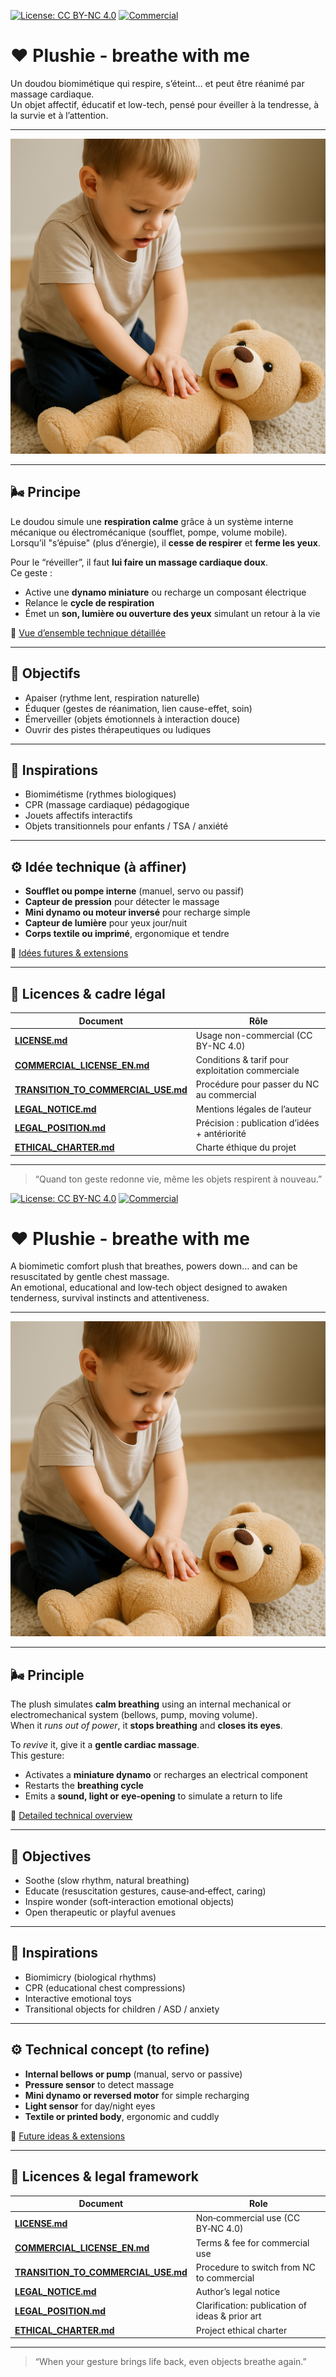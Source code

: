 [![License: CC BY-NC 4.0](https://img.shields.io/badge/License-BY--NC_4.0-lightgrey.svg)](governance/LICENSE.md)
[![Commercial](https://img.shields.io/badge/Commercial%20Use-€4000/yr-blue)](governance/COMMERCIAL_LICENSE_EN.md)

# ❤️ Plushie - breathe with me

Un doudou biomimétique qui respire, s’éteint… et peut être réanimé par massage cardiaque.  
Un objet affectif, éducatif et low-tech, pensé pour éveiller à la tendresse, à la survie et à l’attention.

---

![image](images/Plushie_save_me.png)

---

## 🌬️ Principe

Le doudou simule une **respiration calme** grâce à un système interne mécanique ou électromécanique (soufflet, pompe, volume mobile).  
Lorsqu’il "s’épuise" (plus d’énergie), il **cesse de respirer** et **ferme les yeux**.

Pour le “réveiller”, il faut **lui faire un massage cardiaque doux**.  
Ce geste :
- Active une **dynamo miniature** ou recharge un composant électrique
- Relance le **cycle de respiration**
- Émet un **son,  lumière ou ouverture des yeux** simulant un retour à la vie

🔧 [Vue d’ensemble technique détaillée](tech/DOUDOU_TECH_OVERVIEW.md)

---

## 🧸 Objectifs

- Apaiser (rythme lent, respiration naturelle)
- Éduquer (gestes de réanimation, lien cause-effet, soin)
- Émerveiller (objets émotionnels à interaction douce)
- Ouvrir des pistes thérapeutiques ou ludiques

---

## 🔬 Inspirations

- Biomimétisme (rythmes biologiques)
- CPR (massage cardiaque) pédagogique
- Jouets affectifs interactifs
- Objets transitionnels pour enfants / TSA / anxiété

---

## ⚙️ Idée technique (à affiner)

- **Soufflet ou pompe interne** (manuel, servo ou passif)
- **Capteur de pression** pour détecter le massage
- **Mini dynamo ou moteur inversé** pour recharge simple
- **Capteur de lumière** pour yeux jour/nuit
- **Corps textile ou imprimé**, ergonomique et tendre

🚀 [Idées futures & extensions](tech/Plushie_FUTURE_IDEAS.md)

---

## 📜 Licences & cadre légal  

| Document | Rôle |
|----------|------|
| **[LICENSE.md](governance/LICENSE.md)** | Usage non-commercial (CC BY-NC 4.0) |
| **[COMMERCIAL_LICENSE_EN.md](governance/COMMERCIAL_LICENSE_EN.md)** | Conditions & tarif pour exploitation commerciale |
| **[TRANSITION_TO_COMMERCIAL_USE.md](governance/TRANSITION_TO_COMMERCIAL_USE.md)** | Procédure pour passer du NC au commercial |
| **[LEGAL_NOTICE.md](governance/LEGAL_NOTICE.md)** | Mentions légales de l’auteur |
| **[LEGAL_POSITION.md](governance/LEGAL_POSITION.md)** | Précision : publication d’idées + antériorité |
| **[ETHICAL_CHARTER.md](governance/ETHICAL_CHARTER.md)** | Charte éthique du projet |

---

> “Quand ton geste redonne vie, même les objets respirent à nouveau.”

[![License: CC BY-NC 4.0](https://img.shields.io/badge/License-BY--NC_4.0-lightgrey.svg)](governance/LICENSE.md)
[![Commercial](https://img.shields.io/badge/Commercial%20Use-€4000/yr-blue)](governance/COMMERCIAL_LICENSE_EN.md)

# ❤️ Plushie - breathe with me

A biomimetic comfort plush that breathes, powers down… and can be resuscitated by gentle chest massage.  
An emotional, educational and low‑tech object designed to awaken tenderness, survival instincts and attentiveness.

---

![image](images/Plushie_save_me.png)

---

## 🌬️ Principle

The plush simulates **calm breathing** using an internal mechanical or electromechanical system (bellows, pump, moving volume).  
When it *runs out of power*, it **stops breathing** and **closes its eyes**.

To *revive* it, give it a **gentle cardiac massage**.  
This gesture:
- Activates a **miniature dynamo** or recharges an electrical component
- Restarts the **breathing cycle**
- Emits a **sound, light or eye‑opening** to simulate a return to life

🔧 [Detailed technical overview](tech/DOUDOU_TECH_OVERVIEW.md)

---

## 🧸 Objectives

- Soothe (slow rhythm, natural breathing)
- Educate (resuscitation gestures, cause‑and‑effect, caring)
- Inspire wonder (soft‑interaction emotional objects)
- Open therapeutic or playful avenues

---

## 🔬 Inspirations

- Biomimicry (biological rhythms)
- CPR (educational chest compressions)
- Interactive emotional toys
- Transitional objects for children / ASD / anxiety

---

## ⚙️ Technical concept (to refine)

- **Internal bellows or pump** (manual, servo or passive)
- **Pressure sensor** to detect massage
- **Mini dynamo or reversed motor** for simple recharging
- **Light sensor** for day/night eyes
- **Textile or printed body**, ergonomic and cuddly

🚀 [Future ideas & extensions](tech/Plushie_FUTURE_IDEAS.md)

---

## 📜 Licences & legal framework

| Document | Role |
|----------|------|
| **[LICENSE.md](governance/LICENSE.md)** | Non‑commercial use (CC BY‑NC 4.0) |
| **[COMMERCIAL_LICENSE_EN.md](governance/COMMERCIAL_LICENSE_EN.md)** | Terms & fee for commercial use |
| **[TRANSITION_TO_COMMERCIAL_USE.md](governance/TRANSITION_TO_COMMERCIAL_USE.md)** | Procedure to switch from NC to commercial |
| **[LEGAL_NOTICE.md](governance/LEGAL_NOTICE.md)** | Author’s legal notice |
| **[LEGAL_POSITION.md](governance/LEGAL_POSITION.md)** | Clarification: publication of ideas & prior art |
| **[ETHICAL_CHARTER.md](governance/ETHICAL_CHARTER.md)** | Project ethical charter |

---

> “When your gesture brings life back, even objects breathe again.”
